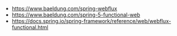 - https://www.baeldung.com/spring-webflux 
- https://www.baeldung.com/spring-5-functional-web
- https://docs.spring.io/spring-framework/reference/web/webflux-functional.html 